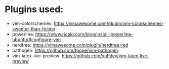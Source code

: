 # Plugins used:
- vim-colorschemes: https://vimawesome.com/plugin/vim-colorschemes-sweeter-than-fiction
- powerline: https://www.ricalo.com/blog/install-powerline-ubuntu/#configure-vim
- nerdtree: https://vimawesome.com/plugin/nerdtree-red
- pathogen: https://github.com/tpope/vim-pathogen
- vim-latex-live-preview: https://github.com/xuhdev/vim-latex-live-preview
